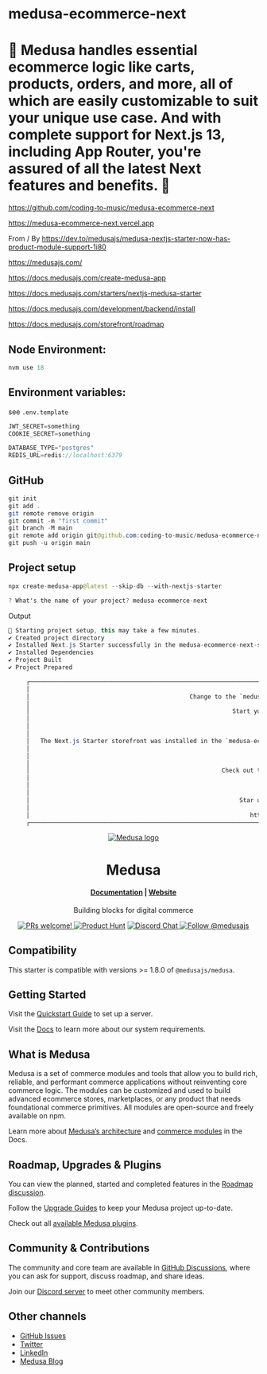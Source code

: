 # medusa-ecommerce-next

# 🚀 Medusa handles essential ecommerce logic like carts, products, orders, and more, all of which are easily customizable to suit your unique use case. And with complete support for Next.js 13, including App Router, you're assured of all the latest Next features and benefits. 🚀

https://github.com/coding-to-music/medusa-ecommerce-next

https://medusa-ecommerce-next.vercel.app

From / By https://dev.to/medusajs/medusa-nextjs-starter-now-has-product-module-support-1i80

https://medusajs.com/

https://docs.medusajs.com/create-medusa-app

https://docs.medusajs.com/starters/nextjs-medusa-starter

https://docs.medusajs.com/development/backend/install

https://docs.medusajs.com/storefront/roadmap

<!-- <div style="text-align:center;">
  <img src="/images/chakra.jpg" alt="Image" />
  <p><em>Chakra Component Library with Next.js</em></p>
</div> -->

## Node Environment:

```java
nvm use 18
```

## Environment variables:

see `.env.template`

```java
JWT_SECRET=something
COOKIE_SECRET=something

DATABASE_TYPE="postgres"
REDIS_URL=redis://localhost:6379
```

## GitHub

```java
git init
git add .
git remote remove origin
git commit -m "first commit"
git branch -M main
git remote add origin git@github.com:coding-to-music/medusa-ecommerce-next.git
git push -u origin main
```

## Project setup

```java
npx create-medusa-app@latest --skip-db --with-nextjs-starter

? What's the name of your project? medusa-ecommerce-next
```

Output

```java
🚀 Starting project setup, this may take a few minutes.
✔ Created project directory
✔ Installed Next.js Starter successfully in the medusa-ecommerce-next-storefront directory.
✔ Installed Dependencies
✔ Project Built
✔ Project Prepared

     ┌─────────────────────────────────────────────────────────────────────────────────────────────────────────────────────────────────────────────────────────────────────────┐
     │                                                                                                                                                                         │
     │                                             Change to the `medusa-ecommerce-next` directory to explore your Medusa project.                                             │
     │                                                                                                                                                                         │
     │                                                         Start your Medusa app again with the following command:                                                         │
     │                                                                                                                                                                         │
     │                                                                    npx @medusajs/medusa-cli develop                                                                     │
     │                                                                                                                                                                         │
     │   The Next.js Starter storefront was installed in the `medusa-ecommerce-next-storefront` directory. Change to that directory and start it with the following command:   │
     │                                                                                                                                                                         │
     │                                                                               npm run dev                                                                               │
     │                                                                                                                                                                         │
     │                                                      Check out the Medusa documentation to start your development:                                                      │
     │                                                                                                                                                                         │
     │                                                                       https://docs.medusajs.com/                                                                        │
     │                                                                                                                                                                         │
     │                                                           Star us on GitHub if you like what we're building:                                                            │
     │                                                                                                                                                                         │
     │                                                              https://github.com/medusajs/medusa/stargazers
     ┌─────────────────────────────────────────────────────────────────────────────────────────────────────────────────────────────────────────────────────────────────────────┐
```

<p align="center">
  <a href="https://www.medusajs.com">
  <picture>
    <source media="(prefers-color-scheme: dark)" srcset="https://user-images.githubusercontent.com/59018053/229103275-b5e482bb-4601-46e6-8142-244f531cebdb.svg">
    <source media="(prefers-color-scheme: light)" srcset="https://user-images.githubusercontent.com/59018053/229103726-e5b529a3-9b3f-4970-8a1f-c6af37f087bf.svg">
    <img alt="Medusa logo" src="https://user-images.githubusercontent.com/59018053/229103726-e5b529a3-9b3f-4970-8a1f-c6af37f087bf.svg">
    </picture>
  </a>
</p>
<h1 align="center">
  Medusa
</h1>

<h4 align="center">
  <a href="https://docs.medusajs.com">Documentation</a> |
  <a href="https://www.medusajs.com">Website</a>
</h4>

<p align="center">
  Building blocks for digital commerce
</p>
<p align="center">
  <a href="https://github.com/medusajs/medusa/blob/master/CONTRIBUTING.md">
    <img src="https://img.shields.io/badge/PRs-welcome-brightgreen.svg?style=flat" alt="PRs welcome!" />
  </a>
    <a href="https://www.producthunt.com/posts/medusa"><img src="https://img.shields.io/badge/Product%20Hunt-%231%20Product%20of%20the%20Day-%23DA552E" alt="Product Hunt"></a>
  <a href="https://discord.gg/xpCwq3Kfn8">
    <img src="https://img.shields.io/badge/chat-on%20discord-7289DA.svg" alt="Discord Chat" />
  </a>
  <a href="https://twitter.com/intent/follow?screen_name=medusajs">
    <img src="https://img.shields.io/twitter/follow/medusajs.svg?label=Follow%20@medusajs" alt="Follow @medusajs" />
  </a>
</p>

## Compatibility

This starter is compatible with versions >= 1.8.0 of `@medusajs/medusa`.

## Getting Started

Visit the [Quickstart Guide](https://docs.medusajs.com/create-medusa-app) to set up a server.

Visit the [Docs](https://docs.medusajs.com/development/backend/prepare-environment) to learn more about our system requirements.

## What is Medusa

Medusa is a set of commerce modules and tools that allow you to build rich, reliable, and performant commerce applications without reinventing core commerce logic. The modules can be customized and used to build advanced ecommerce stores, marketplaces, or any product that needs foundational commerce primitives. All modules are open-source and freely available on npm.

Learn more about [Medusa’s architecture](https://docs.medusajs.com/development/fundamentals/architecture-overview) and [commerce modules](https://docs.medusajs.com/modules/overview) in the Docs.

## Roadmap, Upgrades & Plugins

You can view the planned, started and completed features in the [Roadmap discussion](https://github.com/medusajs/medusa/discussions/categories/roadmap).

Follow the [Upgrade Guides](https://docs.medusajs.com/upgrade-guides/) to keep your Medusa project up-to-date.

Check out all [available Medusa plugins](https://medusajs.com/plugins/).

## Community & Contributions

The community and core team are available in [GitHub Discussions](https://github.com/medusajs/medusa/discussions), where you can ask for support, discuss roadmap, and share ideas.

Join our [Discord server](https://discord.com/invite/medusajs) to meet other community members.

## Other channels

- [GitHub Issues](https://github.com/medusajs/medusa/issues)
- [Twitter](https://twitter.com/medusajs)
- [LinkedIn](https://www.linkedin.com/company/medusajs)
- [Medusa Blog](https://medusajs.com/blog/)
